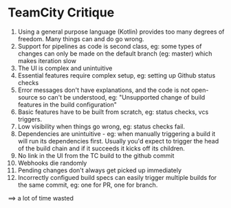 # TeamCity Critique

1. Using a general purpose language (Kotlin) provides too many degrees of freedom. Many things can and do go wrong.
1. Support for pipelines as code is second class, eg: some types of changes can only be made on the default branch (eg: master) which makes iteration slow
1. The UI is complex and unintuitive
1. Essential features require complex setup, eg: setting up Github status checks
1. Error messages don't have explanations, and the code is not open-source so can't be understood, eg: "Unsupported change of build features in the build configuration"
1. Basic features have to be built from scratch, eg: status checks, vcs triggers.
1. Low visibility when things go wrong, eg: status checks fail.
1. Dependencies are unintuitive - eg: when manually triggering a build it will run its dependencies first. Usually you'd expect to trigger the head of the build chain and if it succeeds it kicks off its children.
1. No link in the UI from the TC build to the github commit
1. Webhooks die randomly
1. Pending changes don't always get picked up immediately
1. Incorrectly configued build specs can easily trigger multiple builds for the same commit, eg: one for PR, one for branch. 

==> a lot of time wasted
